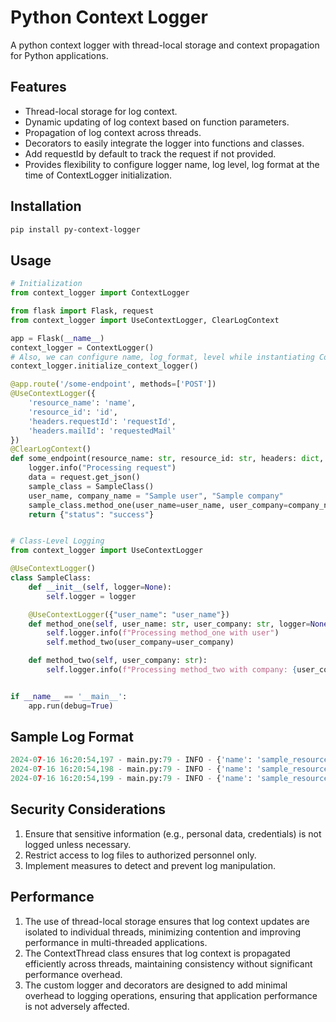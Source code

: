 # Python Context Logger

A python context logger with thread-local storage and context propagation for Python applications.

## Features

- Thread-local storage for log context.
- Dynamic updating of log context based on function parameters.
- Propagation of log context across threads.
- Decorators to easily integrate the logger into functions and classes.
- Add requestId by default to track the request if not provided. 
- Provides flexibility to configure logger name, log level, log format at the time of ContextLogger initialization.

## Installation

```bash
pip install py-context-logger
```

## Usage
```python
# Initialization
from context_logger import ContextLogger

from flask import Flask, request
from context_logger import UseContextLogger, ClearLogContext

app = Flask(__name__)
context_logger = ContextLogger()
# Also, we can configure name, log_format, level while instantiating ContextLogger
context_logger.initialize_context_logger()

@app.route('/some-endpoint', methods=['POST'])
@UseContextLogger({
    'resource_name': 'name',
    'resource_id': 'id',
    'headers.requestId': 'requestId',
    'headers.mailId': 'requestedMail'
})
@ClearLogContext()
def some_endpoint(resource_name: str, resource_id: str, headers: dict, logger=None):
    logger.info("Processing request")
    data = request.get_json()
    sample_class = SampleClass()
    user_name, company_name = "Sample user", "Sample company"
    sample_class.method_one(user_name=user_name, user_company=company_name)
    return {"status": "success"}


# Class-Level Logging
from context_logger import UseContextLogger

@UseContextLogger()
class SampleClass:
    def __init__(self, logger=None):
        self.logger = logger

    @UseContextLogger({"user_name": "user_name"})
    def method_one(self, user_name: str, user_company: str, logger=None):
        self.logger.info(f"Processing method_one with user")
        self.method_two(user_company=user_company)

    def method_two(self, user_company: str):
        self.logger.info(f"Processing method_two with company: {user_company}")


if __name__ == '__main__':
    app.run(debug=True)

```
## Sample Log Format
```python
2024-07-16 16:20:54,197 - main.py:79 - INFO - {'name': 'sample_resource', 'id': '123', 'requestId': '6239237f-1f96-48c6-93f3-89fd2c63ea6d', 'requestedMail': 'sample-user@gmail.com'} - Processing request
2024-07-16 16:20:54,198 - main.py:79 - INFO - {'name': 'sample_resource', 'id': '123', 'requestId': '6239237f-1f96-48c6-93f3-89fd2c63ea6d', 'requestedMail': 'sample-user@gmail.com', 'user_name': 'Sample user'} - Processing method_one with user
2024-07-16 16:20:54,199 - main.py:79 - INFO - {'name': 'sample_resource', 'id': '123', 'requestId': '6239237f-1f96-48c6-93f3-89fd2c63ea6d', 'requestedMail': 'sample-user@gmail.com', 'user_name': 'Sample user'} - Processing method_two with company: Sample company
```


## Security Considerations
1. Ensure that sensitive information (e.g., personal data, credentials) is not logged unless necessary.<br>
2. Restrict access to log files to authorized personnel only.<br>
3. Implement measures to detect and prevent log manipulation.

## Performance
1. The use of thread-local storage ensures that log context updates are isolated to individual threads, minimizing contention and improving performance in multi-threaded applications.
2. The ContextThread class ensures that log context is propagated efficiently across threads, maintaining consistency without significant performance overhead.
3. The custom logger and decorators are designed to add minimal overhead to logging operations, ensuring that application performance is not adversely affected.

